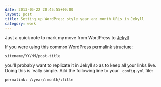 ```yaml
---
date: 2013-06-22 20:45:55+00:00
layout: post
title: Setting up WordPress style year and month URLs in Jekyll
category: work
---
```


Just a quick note to mark my move from WordPress to <a href="http://jekyllrb.com/">Jekyll</a>.

If you were using this common WordPress permalink structure:

`sitename/YY/MM/post-title`

you'll probably want to replicate it in Jekyll so as to keep all your links live. Doing this is really simple. Add the following line to your `_config.yml` file:

`permalink: /:year/:month/:title`